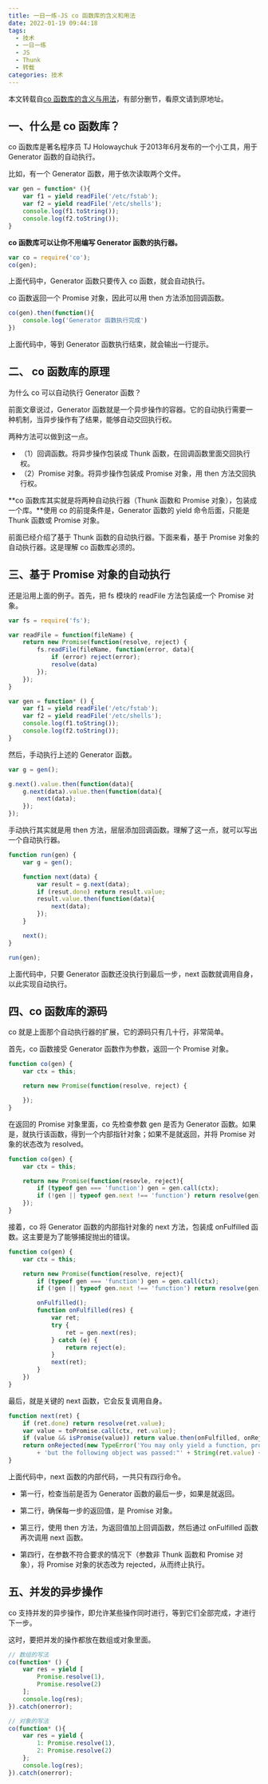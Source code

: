 ```yaml
---
title: 一日一练-JS co 函数库的含义和用法
date: 2022-01-19 09:44:18
tags:
  - 技术
  - 一日一练
  - JS
  - Thunk
  - 转载
categories: 技术
---
```


本文转载自[co 函数库的含义与用法](https://www.ruanyifeng.com/blog/2015/05/co.html)，有部分删节，看原文请到原地址。

## 一、什么是 co 函数库？
co 函数库是著名程序员 TJ Holowaychuk 于2013年6月发布的一个小工具，用于 Generator 函数的自动执行。

比如，有一个 Generator 函数，用于依次读取两个文件。
```js
var gen = function* (){
    var f1 = yield readFile('/etc/fstab');
    var f2 = yield readFile('/etc/shells');
    console.log(f1.toString());
    console.log(f2.toString());
}
```

**co 函数库可以让你不用编写 Generator 函数的执行器。**
```js
var co = require('co');
co(gen);
```

<!--more-->

上面代码中，Generator 函数只要传入 co 函数，就会自动执行。

co 函数返回一个 Promise 对象，因此可以用 then 方法添加回调函数。
```js
co(gen).then(function(){
    console.log('Generator 函数执行完成')
})
```

上面代码中，等到 Generator 函数执行结束，就会输出一行提示。

## 二、 co 函数库的原理
为什么 co 可以自动执行 Generator 函数？

前面文章说过，Generator 函数就是一个异步操作的容器。它的自动执行需要一种机制，当异步操作有了结果，能够自动交回执行权。

两种方法可以做到这一点。

* （1）回调函数。将异步操作包装成 Thunk 函数，在回调函数里面交回执行权。
* （2）Promise 对象。将异步操作包装成 Promise 对象，用 then 方法交回执行权。

**co 函数库其实就是将两种自动执行器（Thunk 函数和 Promise 对象），包装成一个库。**使用 co 的前提条件是，Generator 函数的 yield 命令后面，只能是 Thunk 函数或 Promise 对象。

前面已经介绍了基于 Thunk 函数的自动执行器。下面来看，基于 Promise 对象的自动执行器。这是理解 co 函数库必须的。

## 三、基于 Promise 对象的自动执行
还是沿用上面的例子。首先，把 fs 模块的 readFile 方法包装成一个 Promise 对象。
```js
var fs = require('fs');

var readFile = function(fileName) {
    return new Promise(function(resolve, reject) {
        fs.readFile(fileName, function(error, data){
            if (error) reject(error);
            resolve(data)
        });
    });
}

var gen = function* () {
    var f1 = yield readFile('/etc/fstab');
    var f2 = yield readFile('/etc/shells');
    console.log(f1.toString());
    console.log(f2.toString());
}
```

然后，手动执行上述的 Generator 函数。
```js
var g = gen();

g.next().value.then(function(data){
    g.next(data).value.then(function(data){
        next(data);
    });
});
```


手动执行其实就是用 then 方法，层层添加回调函数。理解了这一点，就可以写出一个自动执行器。
```js
function run(gen) {
    var g = gen();

    function next(data) {
        var result = g.next(data);
        if (resut.done) return result.value;
        result.value.then(function(data){
            next(data);
        });
    }

    next();
}

run(gen);
```


上面代码中，只要 Generator 函数还没执行到最后一步，next 函数就调用自身，以此实现自动执行。

## 四、co 函数库的源码
co 就是上面那个自动执行器的扩展，它的源码只有几十行，非常简单。

首先，co 函数接受 Generator 函数作为参数，返回一个 Promise 对象。
```js
function co(gen) {
    var ctx = this;

    return new Promise(function(resolve, reject) {

    });
}
```

在返回的 Promise 对象里面，co 先检查参数 gen 是否为 Generator 函数。如果是，就执行该函数，得到一个内部指针对象；如果不是就返回，并将 Promise 对象的状态改为 resolved。
```js
function co(gen) {
    var ctx = this;

    return new Promise(function(resovle, reject){
        if (typeof gen === 'function') gen = gen.call(ctx);
        if (!gen || typeof gen.next !== 'function') return resolve(gen);
    });
}
```

接着，co 将 Generator 函数的内部指针对象的 next 方法，包装成 onFulfilled 函数。这主要是为了能够捕捉抛出的错误。
```js
function co(gen) {
    var ctx = this;

    return new Promise(function(resolve, reject){
        if (typeof gen === 'function') gen = gen.call(ctx);
        if (!gen || typeof gen.next !== 'function') return resolve(gen);

        onFulfilled();
        function onFulfilled(res) {
            var ret;
            try {
                ret = gen.next(res);
            } catch (e) {
                return reject(e);
            }
            next(ret);
        }
    })
}
```

最后，就是关键的 next 函数，它会反复调用自身。
```js
function next(ret) {
    if (ret.done) return resolve(ret.value);
    var value = toPromise.call(ctx, ret.value);
    if (value && isPromise(value)) return value.then(onFulfilled, onRejected);
    return onRejected(new TypeError('You may only yield a function, promise, generator, array, or object,'
        + 'but the following object was passed:"' + String(ret.value) + '"'));
}
```

上面代码中，next 函数的内部代码，一共只有四行命令。

* 第一行，检查当前是否为 Generator 函数的最后一步，如果是就返回。

* 第二行，确保每一步的返回值，是 Promise 对象。

* 第三行，使用 then 方法，为返回值加上回调函数，然后通过 onFulfilled 函数再次调用 next 函数。

* 第四行，在参数不符合要求的情况下（参数非 Thunk 函数和 Promise 对象），将 Promise 对象的状态改为 rejected，从而终止执行。

## 五、并发的异步操作
co 支持并发的异步操作，即允许某些操作同时进行，等到它们全部完成，才进行下一步。

这时，要把并发的操作都放在数组或对象里面。
```js
// 数组的写法
co(function* () {
    var res = yield [
        Promise.resolve(1),
        Promise.resolve(2)
    ];
    console.log(res);
}).catch(onerror);

// 对象的写法
co(function* (){
    var res = yield {
        1: Promise.resolve(1),
        2: Promise.resolve(2)
    };
    console.log(res);
}).catch(onerror);
```
